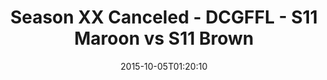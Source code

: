 ---
title: Season XX Canceled - DCGFFL - S11 Maroon vs S11 Brown
teams-score:
- team: _teams/s11-maroon.md
  score: 28
- team: _teams/s11-brown.md
  score: 14
mvp: Will Lipovsky (Maroon), Andy Pratt (Brown)
game-ball: ''
sportsperson: ''
season: 11
week: 4
date: '2015-10-05T01:20:10'
pageid: season-xi-week-4-936-vs-938
---
